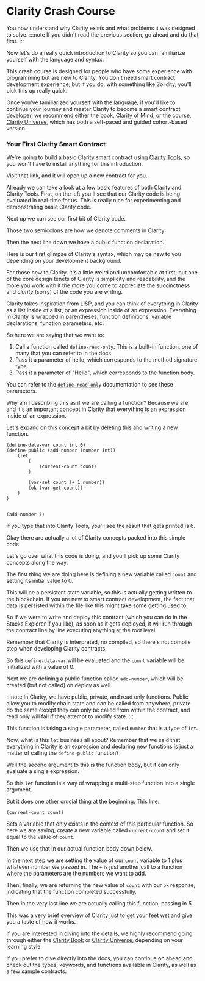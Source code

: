 # Clarity Crash Course

You now understand why Clarity exists and what problems it was designed to solve. :::note If you didn't read the previous section, go ahead and do that first. :::

Now let's do a really quick introduction to Clarity so you can familiarize yourself with the language and syntax.

This crash course is designed for people who have some experience with programming but are new to Clarity. You don't need smart contract development experience, but if you do, with something like Solidity, you'll pick this up really quick.

Once you've familiarized yourself with the language, if you'd like to continue your journey and master Clarity to become a smart contract developer, we recommend either the book, [Clarity of Mind](https://book.clarity-lang.org/title-page.html), or the course, [Clarity Universe](https://clarity-lang.org/universe), which has both a self-paced and guided cohort-based version.

### Your First Clarity Smart Contract

We're going to build a basic Clarity smart contract using [Clarity Tools](https://clarity.tools/code/new), so you won't have to install anything for this introduction.

Visit that link, and it will open up a new contract for you.

Already we can take a look at a few basic features of both Clarity and Clarity Tools. First, on the left you'll see that our Clarity code is being evaluated in real-time for us. This is really nice for experimenting and demonstrating basic Clarity code.

Next up we can see our first bit of Clarity code.

Those two semicolons are how we denote comments in Clarity.

Then the next line down we have a public function declaration.

Here is our first glimpse of Clarity's syntax, which may be new to you depending on your development background.

For those new to Clarity, it's a little weird and uncomfortable at first, but one of the core design tenets of Clarity is simplicity and readability, and the more you work with it the more you come to appreciate the succinctness and _clarity_ (sorry) of the code you are writing.

Clarity takes inspiration from LISP, and you can think of everything in Clarity as a list inside of a list, or an expression inside of an expression. Everything in Clarity is wrapped in parentheses, function definitions, variable declarations, function parameters, etc.

So here we are saying that we want to:

1. Call a function called `define-read-only`. This is a built-in function, one of many that you can refer to in the docs.
2. Pass it a parameter of hello, which corresponds to the method signature type.
3. Pass it a parameter of "Hello", which corresponds to the function body.

You can refer to the [`define-read-only`](https://docs.stacks.co/docs/write-smart-contracts/clarity-language/language-functions#define-read-only) documentation to see these parameters.

Why am I describing this as if we are calling a function? Because we are, and it's an important concept in Clarity that everything is an expression inside of an expression.

Let's expand on this concept a bit by deleting this and writing a new function.

```clarity
(define-data-var count int 0)
(define-public (add-number (number int))
    (let
        (
            (current-count count)
        )

        (var-set count (+ 1 number))
        (ok (var-get count))
    )
)


(add-number 5)
```

If you type that into Clarity Tools, you'll see the result that gets printed is 6.

Okay there are actually a lot of Clarity concepts packed into this simple code.

Let's go over what this code is doing, and you'll pick up some Clarity concepts along the way.

The first thing we are doing here is defining a new variable called `count` and setting its initial value to 0.

This will be a persistent state variable, so this is actually getting written to the blockchain. If you are new to smart contract development, the fact that data is persisted within the file like this might take some getting used to.

So if we were to write and deploy this contract (which you can do in the Stacks Explorer if you like), as soon as it gets deployed, it will run through the contract line by line executing anything at the root level.

Remember that Clarity is interpreted, no compiled, so there's not compile step when developing Clarity contracts.

So this `define-data-var` will be evaluated and the `count` variable will be initialized with a value of 0.

Next we are defining a public function called `add-number`, which will be created (but not called) on deploy as well.

:::note In Clarity, we have public, private, and read only functions. Public allow you to modify chain state and can be called from anywhere, private do the same except they can only be called from within the contract, and read only will fail if they attempt to modify state. :::

This function is taking a single parameter, called `number` that is a type of `int`.

Now, what is this `let` business all about? Remember that we said that everything in Clarity is an expression and declaring new functions is just a matter of calling the `define-public` function?

Well the second argument to this is the function body, but it can only evaluate a single expression.

So this `let` function is a way of wrapping a multi-step function into a single argument.

But it does one other crucial thing at the beginning. This line:

```clarity
(current-count count)
```

Sets a variable that only exists in the context of this particular function. So here we are saying, create a new variable called `current-count` and set it equal to the value of `count`.

Then we use that in our actual function body down below.

In the next step we are setting the value of our `count` variable to 1 plus whatever number we passed in. The `+` is just another call to a function where the parameters are the numbers we want to add.

Then, finally, we are returning the new value of `count` with our `ok` response, indicating that the function completed successfully.

Then in the very last line we are actually calling this function, passing in 5.

This was a very brief overview of Clarity just to get your feet wet and give you a taste of how it works.

If you are interested in diving into the details, we highly recommend going through either the [Clarity Book](https://book.clarity-lang.org/title-page.html) or [Clarity Universe](https://clarity-lang.org/universe), depending on your learning style.

If you prefer to dive directly into the docs, you can continue on ahead and check out the types, keywords, and functions available in Clarity, as well as a few sample contracts.
